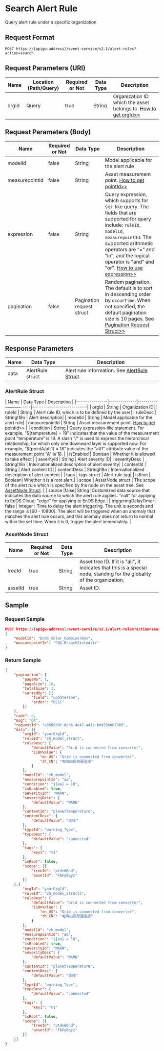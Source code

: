 # Search Alert Rule

Query alert rule under a specific organization.


## Request Format

```
POST https://{apigw-address}/event-service/v2.1/alert-rules?action=search
```

## Request Parameters (URI)

| Name | Location (Path/Query) | Required or Not | Data Type | Description |
|---------------|------------------|----------|-----------|--------------|
| orgId         | Query            | true     | String    | Organization ID which the asset belongs to. [How to get orgId>>](/docs/api/en/2.0.9/api_faqs#how-to-get-organization-id-orgid-orgid)         |


## Request Parameters (Body)
| Name            | Required or Not | Data Type | Description |
|------|-----------------|-----------|-------------|
| modelId        | false         | String                | Model applicable for the alert rule|
| measurepointId | false         | String                | Asset measurement point. [How to get pointId>>](/docs/api/en/2.0.9/api_faqs.html#how-to-get-the-measuremet-point-pointid-pointid) |
| expression      | false         | String | Query expression, which supports for sql-like query. The fields that are supported for query include: `ruleId`, `modelId`, `measurepointId`. The supported arithmetic operators are “=” and “in”, and the logical operator is "and" and "or". [How to use expression>>](/docs/api/en/2.0.9/api_faqs.html#how-to-use-expression) |
| pagination  | false  |Pagination request struct | Random pagination. The default is to sort in descending order by `occurTime`. When not specified, the default pagination size is 10 pages. See [Pagination Request Struct>>](/docs/api/en/2.0.9/overview.html#pagination-request-struct) |



## Response Parameters

| Name | Data Type     | Description          |
|-------|----------------|---------------------------|
| data | AlertRule struct | Alert rule information. See [AlertRule Struct](search_alert_rule#alertrule-struct-alertrule). |


### AlertRule Struct <alertrule>

| Name |  Data Type | Description |
|----------------|--------------|-----------------------|----------------------------|
| orgId          | String    | Organization ID|
| ruleId         | String                | Alert rule ID, which is to be defined by the user|
| ruleDesc        | StringI18n            | Alert description|
| modelId           | String                | Model applicable for the alert rule|
| measurepointId   | String                | Asset measurement point. [How to get pointId>>](/docs/api/en/2.0.9/api_faqs.html#how-to-get-the-measuremet-point-pointid-pointid) |
| condition         | String                | Query expression-like statement. For example, "${temperature} = 19" indicates that the value of the measurement point "temperature" is 19. A slash "/" is used to express the hierarchical relationship, for which only one downward layer is supported now. For example, “${pointA/att1} = 18” indicates the "att1" attribute value of the measurement point "A" is 18. |
| isEnabled      | Boolean               | Whether it is allowed to take effect |
| severityId         | String                | Alert severity ID|
| severityDesc     | StringI18n | Internationalized description of alert severity|
| contentId      | String                | Alert content ID|
| contentDesc  |  StringI18n | Internationalized description of alert content |
| tags           | tags struct            | Alert rule tag|
| isRoot           | Boolean| Whether it is a root alert.|
| scope            | AssetNode struct | The scope of the alert rule which is specified by the node on the asset tree. See [AssetNode Struct](search_alert_rule#assetnode-struct-assetnode).  |
| source |false| String |Customized data source that indicates the data source to which the alert rule applies. "null" for applying to EnOS Cloud; "edge" for applying to EnOS Edge.|
| triggeringDelayTimer | false | Integer | Time to delay the alert triggering. The unit is seconds and the range is [60 - 10800]. The alert will be triggered when an anomaly that matches the alert rule occurs, and this anomaly does not return to normal within the set time. When it is 0, trigger the alert immediately. |


### AssetNode Struct <assetnode>

| Name | Required or Not | Data Type | Description |
|----------|--------------|--------------|----------|
| treeId   | true         | String       | Asset tree ID. If it is "all", it indicates that this is a special node, standing for the globality of the organization. |
| assetId  | true         | String       | Asset ID.  |


## Sample

### Request Sample

```json
POST https://{apigw-address}/event-service/v2.1/alert-rules?action=search&orgId=yourOrgId
{
    "modelId": "EnOS_Solar_CombinerBox",
    "measurepointId": "CBX.BranchStateAttr"
}

```

### Return Sample

```json
{
    "pagination": {
        "pageNo": 1,
        "pageSize": 10,
        "totalSize": 1,
        "sortedBy": [{
            "field": "updateTime",
            "order": "DESC"
        }]
    },
    "code": 0,
    "msg": "OK",
    "requestId": "a9689b9f-0cb6-4e47-a41c-bd459b687309",
    "data": [{
        "orgId": "yourOrgId",
        "ruleId": "zh_model_struct",
        "ruleDesc": {
            "defaultValue": "Grid is connected from converter",
            "i18nValue": {
                "en_US": "Grid is connected from converter",
                "zh_CN": "电网由变频器连接"
            }
        },
        "modelId": "zh_model",
        "measurepointId": "aa",
        "condition": "${aa} = 18",
        "isEnabled": true,
        "severityId": "WARN",
        "severityDesc": {
            "defaultValue": "WARN"
        },
        "contentId": "planetTemperature",
        "contentDesc": {
            "defaultValue": "连接"
        },
        "typeId": "warning_Type",
        "typeDesc": {
            "defaultValue": "connected"
        },
        "tags": {
            "key1": "v1"
        },
        "isRoot": false,
        "scope": [{
            "treeId": "ptde66nd",
            "assetId": "FbFy8qyz"
        }]
    },{
        "orgId": "yourOrgId",
        "ruleId": "zh_model_struct2",
        "ruleDesc": {
            "defaultValue": "Grid is connected from converter",
            "i18nValue": {
                "en_US": "Grid is connected from converter",
                "zh_CN": "电网由变频器连接"
            }
        },
        "modelId": "zh_model",
        "measurepointId": "aa",
        "condition": "${aa} = 18",
        "isEnabled": true,
        "severityId": "WARN",
        "severityDesc": {
            "defaultValue": "WARN"
        },
        "contentId": "planetTemperature",
        "contentDesc": {
            "defaultValue": "连接"
        },
        "typeId": "warning_Type",
        "typeDesc": {
            "defaultValue": "connected"
        },
        "tags": {
            "key1": "v1"
        },
        "isRoot": false,
        "scope": [{
            "treeId": "ptde66nd",
            "assetId": "FbFy8qyz"
        }]
    }]
}
```
